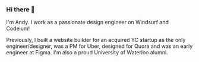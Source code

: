 ### Hi there 👋

I'm Andy. I work as a passionate design engineer on Windsurf and Codeium!

Previously, I built a website builder for an acquired YC startup as the only engineer/designer, was a PM for Uber, designed for Quora and was an early engineer at Figma. I'm also a proud University of Waterloo alumni.

<!--
**andyzg/andyzg** is a ✨ _special_ ✨ repository because its `README.md` (this file) appears on your GitHub profile.

Here are some ideas to get you started:

- 🔭 I’m currently working on ...
- 🌱 I’m currently learning ...
- 👯 I’m looking to collaborate on ...
- 🤔 I’m looking for help with ...
- 💬 Ask me about ...
- 📫 How to reach me: ...
- 😄 Pronouns: ...
- ⚡ Fun fact: ...
-->
